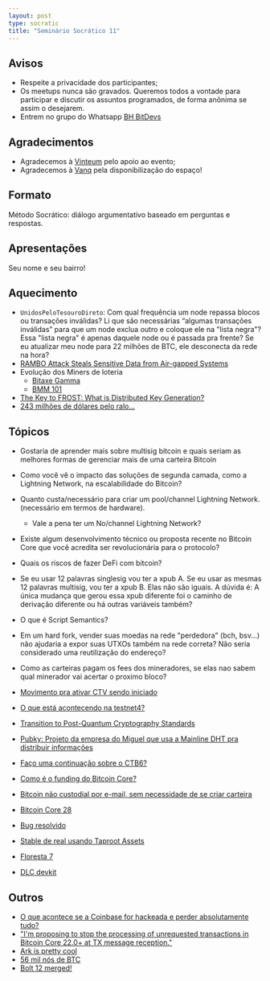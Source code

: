 ```yaml
---
layout: post
type: socratic
title: "Seminário Socrático 11"
---
```

## Avisos
- Respeite a privacidade dos participantes;
- Os meetups nunca são gravados. Queremos todos a vontade para participar e discutir os assuntos programados, de forma anônima se assim o desejarem.
- Entrem no grupo do Whatsapp [BH BitDevs](https://chat.whatsapp.com/EXLJjo3QURxBcj8bqxLc81) 

## Agradecimentos

- Agradecemos à [Vinteum](https://vinteum.org/) pelo apoio ao evento;
- Agradecemos à [Vanq](https://vanq.co/en/) pela disponibilização do espaço!

## Formato

Método Socrático: diálogo argumentativo baseado em perguntas e respostas.

## Apresentações

Seu nome e seu bairro!

## Aquecimento
* `UnidosPeloTesouroDireto`: Com qual frequência um node repassa blocos ou transações inválidas? Li que são necessárias “algumas transações inválidas” para que um node exclua outro e coloque ele na "lista negra"? Essa "lista negra" é apenas daquele node ou é passada pra frente? Se eu atualizar meu node para 22 milhões de BTC, ele desconecta da rede na hora?
* [RAMBO Attack Steals Sensitive Data from Air-gapped Systems](https://primal.net/e/note17ar26fhcete70mjsfjcqdd0rylmy7y699243ld70jqc24wnr05wsc48aud)
* Evolução dos Miners de loteria
  * [Bitaxe Gamma](https://x.com/altair_tech/status/1836419203080790024?t=ot7P3VJlhN9FQnpbRq5pEQ&s=19)
  * [BMM 101](https://shop.braiins.com/products/braiins-mini-miner-bmm-101-pre-order-12-2024)
* [The Key to FROST: What is Distributed Key Generation?](https://blog.blockstream.com/the-key-to-frost-what-is-distributed-key-generation/)
* [243 milhões de dólares pelo ralo…](https://x.com/lopp/status/1836757720713547975?s=46&t=zAjxz5gV-hM4odRtK474uA)


 
## Tópicos


* Gostaria de aprender mais sobre multisig bitcoin e quais seriam as melhores formas de gerenciar mais de uma carteira Bitcoin
* Como você vê o impacto das soluções de segunda camada, como a Lightning Network, na escalabilidade do Bitcoin?
* Quanto custa/necessário para criar um pool/channel Lightning Network.(necessário em termos de hardware).
  * Vale a pena ter um No/channel Lightning Network?
* Existe algum desenvolvimento técnico ou proposta recente no Bitcoin Core que você acredita ser revolucionária para o protocolo?
* Quais os riscos de fazer DeFi com bitcoin?

* Se eu usar 12 palavras singlesig vou ter a xpub A.
Se eu usar as mesmas 12 palavras multisig, vou ter a xpub B.
Elas não são iguais.
A dúvida é:
A única mudança que gerou essa xpub diferente foi o caminho de derivação diferente ou há outras variáveis também?
* O que é Script Semantics?

* Em um hard fork, vender suas moedas na rede "perdedora" (bch, bsv...) não ajudaria a expor suas UTXOs também na rede correta? Não seria considerado uma reutilização do endereço?
* Como as carteiras pagam os fees dos mineradores, se elas nao sabem qual minerador vai acertar o proximo bloco?

* [Movimento pra ativar CTV sendo iniciado](https://x.com/4moonsettler/status/1860658217983861233)
* [O que está acontecendo na testnet4?](https://blog.dlsouza.lol/bitcoin/testnet/2024/12/02/testnet4.html)
* [Transition to Post-Quantum Cryptography Standards](https://csrc.nist.gov/Projects/post-quantum-cryptography/news)
* [Pubky: Projeto da empresa do Miguel que usa a Mainline DHT pra distribuir informações](https://pubky.org/)
* [Faço uma continuação sobre o CTB6?](https://tabctb.com/six/thebeginning/thetree/grim/iacceptyourterms.html)
* [Como é o funding do Bitcoin Core?](https://s3.amazonaws.com/1a1z.com/files/1A1z%20-%20Funding%20Bitcoin%20-%20Part%201.pdf)
* [Bitcoin não custodial por e-mail, sem necessidade de se criar carteira](https://emailbtc.net/)
* [Bitcoin Core 28](https://github.com/bitcoin/bitcoin/blob/master/doc/release-notes/release-notes-28.0.md)
* [Bug resolvido](https://bitcoincore.org/en/2024/10/08/disclose-blocktxn-crash/)
* [Stable de real usando Taproot Assets](https://bitcoinnews.com/press-release/joltz-eulen-stablecoin-on-lightning-depix/)
* [Floresta 7](https://github.com/vinteumorg/Floresta/releases/tag/0.7.0)
* [DLC devkit](https://bennyb.dev/blog/dlcdevkit)



## Outros
* [O que acontece se a Coinbase for hackeada e perder absolutamente tudo?
](https://x.com/francispouliot_/status/1832003127676977495?s=46&t=zAjxz5gV-hM4odRtK474uA)
* ["I'm proposing to stop the processing of unrequested transactions in Bitcoin
Core 22.0+ at TX message reception."](https://lists.linuxfoundation.org/pipermail/bitcoin-dev/2021-February/018391.html)
* [Ark is pretty cool](https://x.com/2ndbtc/status/1837875577761812577?s=46&t=zAjxz5gV-hM4odRtK474uA)
* [56 mil nós de BTC](https://x.com/lopp/status/1838183115061080231?s=46&t=zAjxz5gV-hM4odRtK474uA)
* [Bolt 12 merged!](https://x.com/nobsbitcoin/status/1838670063504613505?s=46&t=zAjxz5gV-hM4odRtK474uA)
